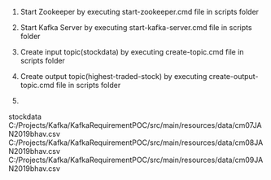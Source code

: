 
1. Start Zookeeper by executing start-zookeeper.cmd file in scripts folder

2. Start Kafka Server by executing start-kafka-server.cmd file in scripts folder

3. Create input topic(stockdata) by executing create-topic.cmd file in scripts folder

4. Create output topic(highest-traded-stock) by executing create-output-topic.cmd file in scripts folder

5.



stockdata C:/Projects/Kafka/KafkaRequirementPOC/src/main/resources/data/cm07JAN2019bhav.csv C:/Projects/Kafka/KafkaRequirementPOC/src/main/resources/data/cm08JAN2019bhav.csv C:/Projects/Kafka/KafkaRequirementPOC/src/main/resources/data/cm09JAN2019bhav.csv

